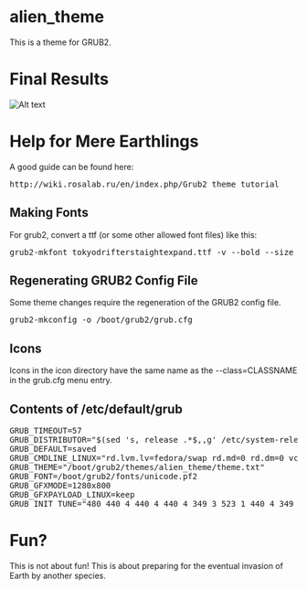 # alien_theme

This is a theme for GRUB2.

# Final Results

![Alt text](screenshot.png?raw=true "Screenshot")

# Help for Mere Earthlings

A good guide can be found here:
<pre>
http://wiki.rosalab.ru/en/index.php/Grub2_theme_tutorial
</pre>

## Making Fonts

For grub2, convert a ttf (or some other allowed font files) like this:

<pre>
grub2-mkfont tokyodrifterstaightexpand.ttf -v --bold --size 24 --range=0x0-0x7f  -o /boot/grub2/themes/alien_theme/alien_big.pf2
</pre>

## Regenerating GRUB2 Config File

Some theme changes require the regeneration of the GRUB2 config file.

<pre>
grub2-mkconfig -o /boot/grub2/grub.cfg
</pre>

## Icons

Icons in the icon directory have the same name as the
--class=CLASSNAME in the grub.cfg menu entry.

## Contents of /etc/default/grub

<pre>
GRUB_TIMEOUT=57
GRUB_DISTRIBUTOR="$(sed 's, release .*$,,g' /etc/system-release)"
GRUB_DEFAULT=saved
GRUB_CMDLINE_LINUX="rd.lvm.lv=fedora/swap rd.md=0 rd.dm=0 vconsole.keymap=us $([ -x /usr/sbin/rhcrashkernel-param ] && /usr/sbin/rhcrashkernel-param || :) rd.luks=0 vconsole.font=latarcyrheb-sun16 rd.lvm.lv=fedora/root rhgb quiet"
GRUB_THEME="/boot/grub2/themes/alien_theme/theme.txt"
GRUB_FONT=/boot/grub2/fonts/unicode.pf2
GRUB_GFXMODE=1280x800
GRUB_GFXPAYLOAD_LINUX=keep
GRUB_INIT_TUNE="480 440 4 440 4 440 4 349 3 523 1 440 4 349 3 523 1 440 8 659 4 659 4 659 4 698 3 523 1 415 4 349 3 523 1 440 8"
</pre>

# Fun?

This is not about fun! This is about preparing for the eventual
invasion of Earth by another species.

